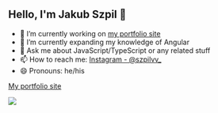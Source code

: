 ## Hello, I'm Jakub Szpil 👋 
 
- 🔭 I’m currently working on [my portfolio site](https://github.com/jakubszpil/jakubszpil.github.io)
- 🌱 I’m currently expanding my knowledge of Angular
- 💬 Ask me about JavaScript/TypeScript or any related stuff
- 📫 How to reach me: [Instagram - @szpilvv_](https://www.instagram.com/szpilvv_)
- 😄 Pronouns: he/his

[My portfolio site](https://jakubszpil.github.io/)

<img src="https://github-readme-stats.vercel.app/api?username=jakubszpil&&show_icons=true&title_color=ffffff&icon_color=bb2acf&text_color=daf7dc&bg_color=0a0a0a" />
